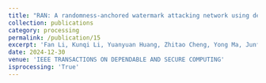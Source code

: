 ```yaml
---
title: "RAN: A randomness-anchored watermark attacking network using deep learning"
collection: publications
category: processing
permalink: /publication/15
excerpt: 'Fan Li, Kunqi Li, Yuanyuan Huang, Zhitao Cheng, Yong Ma, Junfeng Wang, Yong Tang. RAN: A randomness-anchored watermark attacking network using deep learning. Submitted to IEEE TRANSACTIONS ON DEPENDABLE AND SECURE COMPUTING, under review, 2024. Research on watermark attacking is essential to reinforce robust watermarking methods by providing new attacking benchmarks. Recently, there is an emergence of attacking methods based on deep learning, in which perceptual loss and watermark loss are utilized to train the neural networks for the imperceptibility of watermarked images and the disruption of attacked watermarks. In this work, we propose a novel randomness-anchored attacking network (RAN) based on deep learning. In RAN, we introduce an alternative watermark loss to attack the watermarks into random noises by anchoring to randomness rather than the original watermarks. Extensive attacking experiments of comparisons with traditional attacking schemes show that the proposed RAN models can achieve satisfying performance in preserving the visual fidelity of attacked watermarked images with competitive attacking ability. The proposed methods add new inspirations to the design of stealthy and effective attacking models based on deep learning, with significant implications for developing robust watermarking.'
date: 2024-12-30
venue: 'IEEE TRANSACTIONS ON DEPENDABLE AND SECURE COMPUTING'
isprocessing: 'True'
---
```


